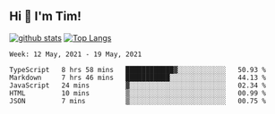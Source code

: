 ## Hi 👋 I'm Tim!
  
  [![github stats](https://github-readme-stats.vercel.app/api?username=thostetler&theme=dracula&count_private=true&show_icons=true)](https://github.com/thostetler/github-readme-stats)
  [![Top Langs](https://github-readme-stats.vercel.app/api/top-langs/?username=thostetler&layout=compact&count_private=true&theme=dracula&show_icons=true)](https://github.com/thostetler/github-readme-stats)
 
<!--START_SECTION:waka-->
```text
Week: 12 May, 2021 - 19 May, 2021

TypeScript   8 hrs 58 mins   ████████████▓░░░░░░░░░░░░   50.93 % 
Markdown     7 hrs 46 mins   ███████████░░░░░░░░░░░░░░   44.13 % 
JavaScript   24 mins         ▓░░░░░░░░░░░░░░░░░░░░░░░░   02.34 % 
HTML         10 mins         ▒░░░░░░░░░░░░░░░░░░░░░░░░   00.99 % 
JSON         7 mins          ▒░░░░░░░░░░░░░░░░░░░░░░░░   00.75 % 
```
<!--END_SECTION:waka-->
